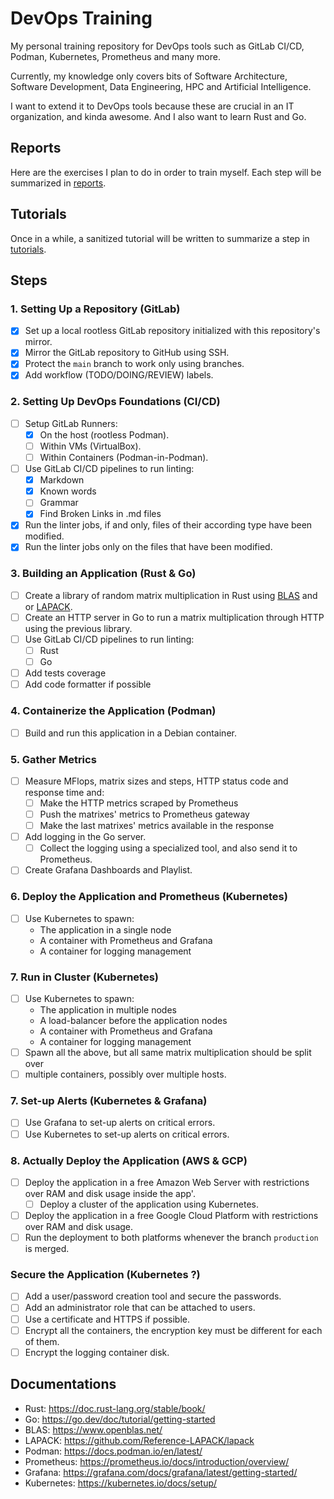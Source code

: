 # DevOps Training

My personal training repository for DevOps tools such as GitLab CI/CD, Podman, Kubernetes,
Prometheus and many more.

Currently, my knowledge only covers bits of Software Architecture, Software Development,
Data Engineering, HPC and Artificial Intelligence.

I want to extend it to DevOps tools because these are crucial in an IT organization,
and kinda awesome. And I also want to learn Rust and Go.

## Reports

Here are the exercises I plan to do in order to train myself.
Each step will be summarized in [reports](reports).

<!-- TODO: TOC of the reports-->

## Tutorials

Once in a while, a sanitized tutorial will be written to summarize a step
in [tutorials](tutorials).

<!-- TODO: TOC of the tutorials -->

## Steps

### 1. Setting Up a Repository (GitLab)

- [X] Set up a local rootless GitLab repository initialized with this repository's mirror.
- [X] Mirror the GitLab repository to GitHub using SSH.
- [X] Protect the `main` branch to work only using branches.
- [X] Add workflow (TODO/DOING/REVIEW) labels.

### 2. Setting Up DevOps Foundations (CI/CD)

- [ ] Setup GitLab Runners:
    - [X] On the host (rootless Podman).
    - [ ] Within VMs (VirtualBox).
    - [ ] Within Containers (Podman-in-Podman).
- [ ] Use GitLab CI/CD pipelines to run linting:
    - [X] Markdown
    - [X] Known words
    - [ ] Grammar
    - [X] Find Broken Links in .md files
- [X] Run the linter jobs, if and only, files of their according type have been modified.
- [X] Run the linter jobs only on the files that have been modified.

### 3. Building an Application (Rust & Go)

- [ ] Create a library of random matrix multiplication in Rust
using [BLAS](https://www.openblas.net/) and or
[LAPACK](https://github.com/Reference-LAPACK/lapack).
- [ ] Create an HTTP server in Go to run a matrix multiplication through HTTP using the
previous library.
- [ ] Use GitLab CI/CD pipelines to run linting:
    - [ ] Rust
    - [ ] Go
- [ ] Add tests coverage
- [ ] Add code formatter if possible

### 4. Containerize the Application (Podman)

- [ ] Build and run this application in a Debian container.

### 5. Gather Metrics

- [ ] Measure MFlops, matrix sizes and steps, HTTP status code and response time and:
    - [ ] Make the HTTP metrics scraped by Prometheus
    - [ ] Push the matrixes' metrics to Prometheus gateway
    - [ ] Make the last matrixes' metrics available in the response
- [ ] Add logging in the Go server.
    - [ ] Collect the logging using a specialized tool, and also send it to Prometheus.
- [ ] Create Grafana Dashboards and Playlist.

### 6. Deploy the Application and Prometheus (Kubernetes)

- [ ] Use Kubernetes to spawn:
    - The application in a single node
    - A container with Prometheus and Grafana
    - A container for logging management

### 7. Run in Cluster (Kubernetes)

- [ ] Use Kubernetes to spawn:
    - The application in multiple nodes
    - A load-balancer before the application nodes
    - A container with Prometheus and Grafana
    - A container for logging management
- [ ] Spawn all the above, but all same matrix multiplication should be split over
- [ ] multiple containers, possibly over multiple hosts.

### 7. Set-up Alerts (Kubernetes & Grafana)

- [ ] Use Grafana to set-up alerts on critical errors.
- [ ] Use Kubernetes to set-up alerts on critical errors.

### 8. Actually Deploy the Application (AWS & GCP)

- [ ] Deploy the application in a free Amazon Web Server with restrictions over RAM and
disk usage inside the app'.
    - [ ] Deploy a cluster of the application using Kubernetes.
- [ ] Deploy the application in a free Google Cloud Platform with restrictions over RAM
and disk usage.
- [ ] Run the deployment to both platforms whenever the branch `production` is merged.

### Secure the Application (Kubernetes ?)

- [ ] Add a user/password creation tool and secure the passwords.
- [ ] Add an administrator role that can be attached to users.
- [ ] Use a certificate and HTTPS if possible.
- [ ] Encrypt all the containers, the encryption key must be different for each of them.
- [ ] Encrypt the logging container disk.

## Documentations

- Rust: <https://doc.rust-lang.org/stable/book/>
- Go: <https://go.dev/doc/tutorial/getting-started>
- BLAS: <https://www.openblas.net/>
- LAPACK: <https://github.com/Reference-LAPACK/lapack>
- Podman: <https://docs.podman.io/en/latest/>
- Prometheus: <https://prometheus.io/docs/introduction/overview/>
- Grafana: <https://grafana.com/docs/grafana/latest/getting-started/>
- Kubernetes: <https://kubernetes.io/docs/setup/>
